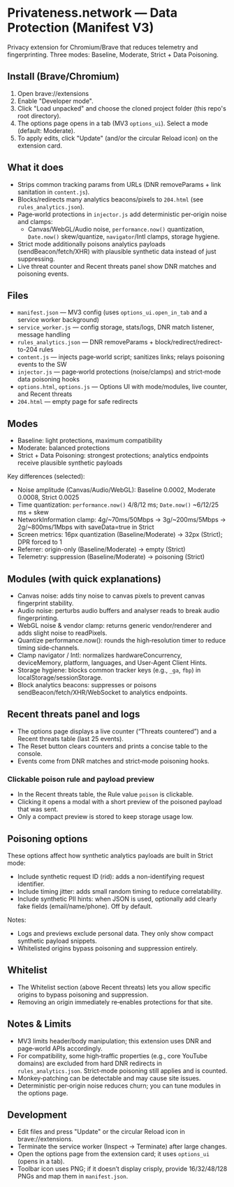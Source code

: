 # Privateness.network — Data Protection (Manifest V3)

Privacy extension for Chromium/Brave that reduces telemetry and fingerprinting. Three modes: Baseline, Moderate, Strict + Data Poisoning.

## Install (Brave/Chromium)

1. Open brave://extensions
2. Enable "Developer mode".
3. Click "Load unpacked" and choose the cloned project folder (this repo's root directory).
4. The options page opens in a tab (MV3 `options_ui`). Select a mode (default: Moderate).
5. To apply edits, click "Update" (and/or the circular Reload icon) on the extension card.

## What it does

- Strips common tracking params from URLs (DNR removeParams + link sanitation in `content.js`).
- Blocks/redirects many analytics beacons/pixels to `204.html` (see `rules_analytics.json`).
- Page‑world protections in `injector.js` add deterministic per‑origin noise and clamps:
  - Canvas/WebGL/Audio noise, `performance.now()` quantization, `Date.now()` skew/quantize, `navigator`/Intl clamps, storage hygiene.
- Strict mode additionally poisons analytics payloads (sendBeacon/fetch/XHR) with plausible synthetic data instead of just suppressing.
- Live threat counter and Recent threats panel show DNR matches and poisoning events.

## Files

- `manifest.json` — MV3 config (uses `options_ui.open_in_tab` and a service worker background)
- `service_worker.js` — config storage, stats/logs, DNR match listener, message handling
- `rules_analytics.json` — DNR removeParams + block/redirect/redirect-to-204 rules
- `content.js` — injects page‑world script; sanitizes links; relays poisoning events to the SW
- `injector.js` — page‑world protections (noise/clamps) and strict‑mode data poisoning hooks
- `options.html`, `options.js` — Options UI with mode/modules, live counter, and Recent threats
- `204.html` — empty page for safe redirects

## Modes

- Baseline: light protections, maximum compatibility
- Moderate: balanced protections
- Strict + Data Poisoning: strongest protections; analytics endpoints receive plausible synthetic payloads

Key differences (selected):

- Noise amplitude (Canvas/Audio/WebGL): Baseline 0.0002, Moderate 0.0008, Strict 0.0025
- Time quantization: `performance.now()` 4/8/12 ms; `Date.now()` ~6/12/25 ms + skew
- NetworkInformation clamp: 4g/~70ms/50Mbps → 3g/~200ms/5Mbps → 2g/~800ms/1Mbps with saveData=true in Strict
- Screen metrics: 16px quantization (Baseline/Moderate) → 32px (Strict); DPR forced to 1
- Referrer: origin-only (Baseline/Moderate) → empty (Strict)
- Telemetry: suppression (Baseline/Moderate) → poisoning (Strict)

## Modules (with quick explanations)

- Canvas noise: adds tiny noise to canvas pixels to prevent canvas fingerprint stability.
- Audio noise: perturbs audio buffers and analyser reads to break audio fingerprinting.
- WebGL noise & vendor clamp: returns generic vendor/renderer and adds slight noise to readPixels.
- Quantize performance.now(): rounds the high‑resolution timer to reduce timing side‑channels.
- Clamp navigator / Intl: normalizes hardwareConcurrency, deviceMemory, platform, languages, and User‑Agent Client Hints.
- Storage hygiene: blocks common tracker keys (e.g., `_ga`, `fbp`) in localStorage/sessionStorage.
- Block analytics beacons: suppresses or poisons sendBeacon/fetch/XHR/WebSocket to analytics endpoints.

## Recent threats panel and logs

- The options page displays a live counter (“Threats countered”) and a Recent threats table (last 25 events).
- The Reset button clears counters and prints a concise table to the console.
- Events come from DNR matches and strict‑mode poisoning hooks.

### Clickable poison rule and payload preview

- In the Recent threats table, the Rule value `poison` is clickable.
- Clicking it opens a modal with a short preview of the poisoned payload that was sent.
- Only a compact preview is stored to keep storage usage low.

## Poisoning options

These options affect how synthetic analytics payloads are built in Strict mode:

- Include synthetic request ID (rid): adds a non-identifying request identifier.
- Include timing jitter: adds small random timing to reduce correlatability.
- Include synthetic PII hints: when JSON is used, optionally add clearly fake fields (email/name/phone). Off by default.

Notes:

- Logs and previews exclude personal data. They only show compact synthetic payload snippets.
- Whitelisted origins bypass poisoning and suppression entirely.

## Whitelist

- The Whitelist section (above Recent threats) lets you allow specific origins to bypass poisoning and suppression.
- Removing an origin immediately re‑enables protections for that site.

## Notes & Limits

- MV3 limits header/body manipulation; this extension uses DNR and page‑world APIs accordingly.
- For compatibility, some high‑traffic properties (e.g., core YouTube domains) are excluded from hard DNR redirects in `rules_analytics.json`. Strict‑mode poisoning still applies and is counted.
- Monkey‑patching can be detectable and may cause site issues.
- Deterministic per‑origin noise reduces churn; you can tune modules in the options page.

## Development

- Edit files and press "Update" or the circular Reload icon in brave://extensions.
- Terminate the service worker (Inspect → Terminate) after large changes.
- Open the options page from the extension card; it uses `options_ui` (opens in a tab).
- Toolbar icon uses PNG; if it doesn’t display crisply, provide 16/32/48/128 PNGs and map them in `manifest.json`.
